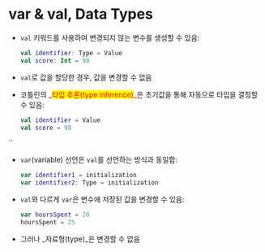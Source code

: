 # var & val, Data Types

*   `val` 키워드를 사용하여 변경되지 않는 변수를 생성할 수 있음:

    ```kotlin
    val identifier: Type = Value
    val score: Int = 98
    ```
* `val`로 값을 할당한 경우, 값을 변경할 수 없음
*   코틀린의 _<mark style="color:red;">타입 추론(type inference)</mark>_은 초기값을 통해 자동으로 타입을 결정할 수 있음:

    ```kotlin
    val identifier = Value
    val score = 98
    ```

``

*   `var`(variable) 선언은 `val`를 선언하는 방식과 동일함:

    ```kotlin
    var identifier1 = initialization
    var identifier2: Type = initialization
    ```
*   `val`와 다르게 `var`은 변수에 저장된 값을 변경할 수 있음:

    ```kotlin
    var hoursSpent = 20
    hoursSpent = 25
    ```
* 그러나 _자료형(type)_은 변경할 수 없음
